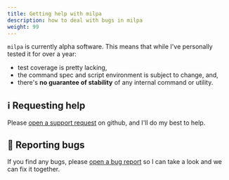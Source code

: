 ```yaml
---
title: Getting help with milpa
description: how to deal with bugs in milpa
weight: 99
---
```


`milpa` is currently alpha software. This means that while I've personally tested it for over a year:

- test coverage is pretty lacking,
- the command spec and script environment is subject to change, and,
- there's **no guarantee of stability** of any internal command or utility.

## ℹ️ Requesting help

Please [open a support request](https://github.com/unRob/milpa/issues/new?assignees=&labels=help-requested&template=help-request.yml&title=%5Bhelp%5D%3A+) on github, and I'll do my best to help.


## 🐛 Reporting bugs

If you find any bugs, please [open a bug report](https://github.com/unRob/milpa/issues/new?assignees=&labels=bug&template=bug-report.yml&title=%5Bbug%5D%3A+) so I can take a look and we can fix it together.
